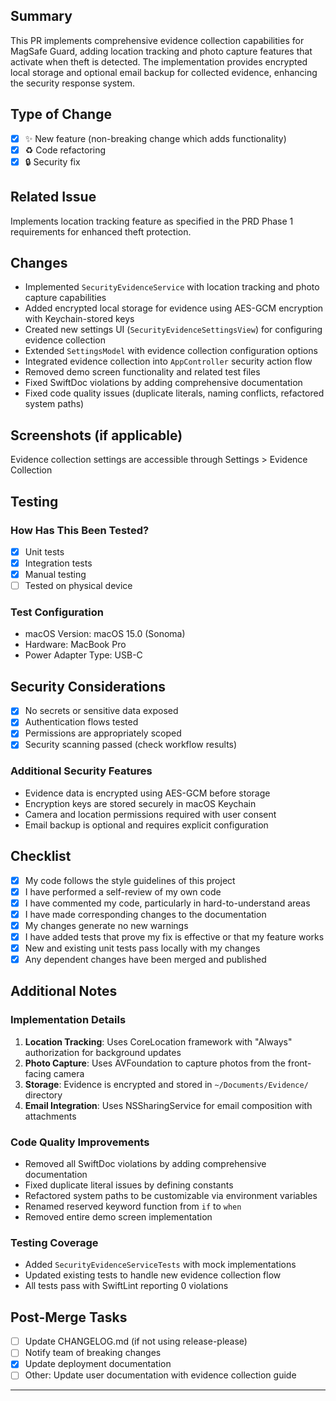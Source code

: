 ## Summary

This PR implements comprehensive evidence collection capabilities for MagSafe Guard, adding location tracking and photo capture features that activate when theft is detected. The implementation provides encrypted local storage and optional email backup for collected evidence, enhancing the security response system.

## Type of Change

- [x] ✨ New feature (non-breaking change which adds functionality)
- [x] ♻️ Code refactoring
- [x] 🔒 Security fix

## Related Issue

Implements location tracking feature as specified in the PRD Phase 1 requirements for enhanced theft protection.

## Changes

- Implemented `SecurityEvidenceService` with location tracking and photo capture capabilities
- Added encrypted local storage for evidence using AES-GCM encryption with Keychain-stored keys
- Created new settings UI (`SecurityEvidenceSettingsView`) for configuring evidence collection
- Extended `SettingsModel` with evidence collection configuration options
- Integrated evidence collection into `AppController` security action flow
- Removed demo screen functionality and related test files
- Fixed SwiftDoc violations by adding comprehensive documentation
- Fixed code quality issues (duplicate literals, naming conflicts, refactored system paths)

## Screenshots (if applicable)

Evidence collection settings are accessible through Settings > Evidence Collection

## Testing

### How Has This Been Tested?

- [x] Unit tests
- [x] Integration tests
- [x] Manual testing
- [ ] Tested on physical device

### Test Configuration

- macOS Version: macOS 15.0 (Sonoma)
- Hardware: MacBook Pro
- Power Adapter Type: USB-C

## Security Considerations

- [x] No secrets or sensitive data exposed
- [x] Authentication flows tested
- [x] Permissions are appropriately scoped
- [x] Security scanning passed (check workflow results)

### Additional Security Features

- Evidence data is encrypted using AES-GCM before storage
- Encryption keys are stored securely in macOS Keychain
- Camera and location permissions required with user consent
- Email backup is optional and requires explicit configuration

## Checklist

- [x] My code follows the style guidelines of this project
- [x] I have performed a self-review of my own code
- [x] I have commented my code, particularly in hard-to-understand areas
- [x] I have made corresponding changes to the documentation
- [x] My changes generate no new warnings
- [x] I have added tests that prove my fix is effective or that my feature works
- [x] New and existing unit tests pass locally with my changes
- [x] Any dependent changes have been merged and published

## Additional Notes

### Implementation Details

1. **Location Tracking**: Uses CoreLocation framework with "Always" authorization for background updates
2. **Photo Capture**: Uses AVFoundation to capture photos from the front-facing camera
3. **Storage**: Evidence is encrypted and stored in `~/Documents/Evidence/` directory
4. **Email Integration**: Uses NSSharingService for email composition with attachments

### Code Quality Improvements

- Removed all SwiftDoc violations by adding comprehensive documentation
- Fixed duplicate literal issues by defining constants
- Refactored system paths to be customizable via environment variables
- Renamed reserved keyword function from `if` to `when`
- Removed entire demo screen implementation

### Testing Coverage

- Added `SecurityEvidenceServiceTests` with mock implementations
- Updated existing tests to handle new evidence collection flow
- All tests pass with SwiftLint reporting 0 violations

## Post-Merge Tasks

- [ ] Update CHANGELOG.md (if not using release-please)
- [ ] Notify team of breaking changes
- [x] Update deployment documentation
- [ ] Other: Update user documentation with evidence collection guide

---

<!--
Reviewer Guidelines:
1. Check security implications for all changes
2. Verify no kernel extensions or privileged operations added
3. Ensure TouchID/password requirements are maintained
4. Confirm all authentication paths are secure
-->
